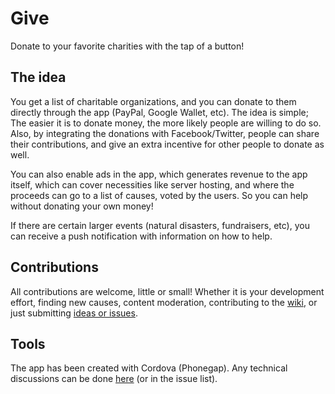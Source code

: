 Give
====

Donate to your favorite charities with the tap of a button!

The idea
--------
You get a list of charitable organizations, and you can donate to them directly
through the app (PayPal, Google Wallet, etc). The idea is simple; The easier it
is to donate money, the more likely people are willing to do so. Also, by
integrating the donations with Facebook/Twitter, people can share their
contributions, and give an extra incentive for other people to donate as well.

You can also enable ads in the app, which generates revenue to the app itself,
which can cover necessities like server hosting, and where the proceeds can go
to a list of causes, voted by the users. So you can help without donating your
own money!

If there are certain larger events (natural disasters, fundraisers, etc), you
can receive a push notification with information on how to help.

Contributions
-------------
All contributions are welcome, little or small! Whether it is your development
effort, finding new causes, content moderation, contributing to the
[wiki](https://github.com/bitloaf/give/wiki), or just submitting
[ideas or issues](https://github.com/bitloaf/give/issues).

Tools
-----
The app has been created with Cordova (Phonegap). Any technical discussions can be done [here](https://github.com/bitloaf/give/wiki/Technical-discussion) (or in the issue list).

